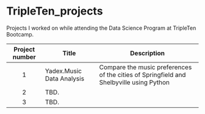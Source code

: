 # TripleTen_projects
Projects I worked on while attending the Data Science Program at TripleTen Bootcamp.


| Project number | Title | Description |
| :-----------: | ----------- |----------- |
| 1 | Yadex.Music Data Analysis| Compare the music preferences of the cities of Springfield and Shelbyville using Python
| 2 | TBD. |
| 3 |TBD. |
